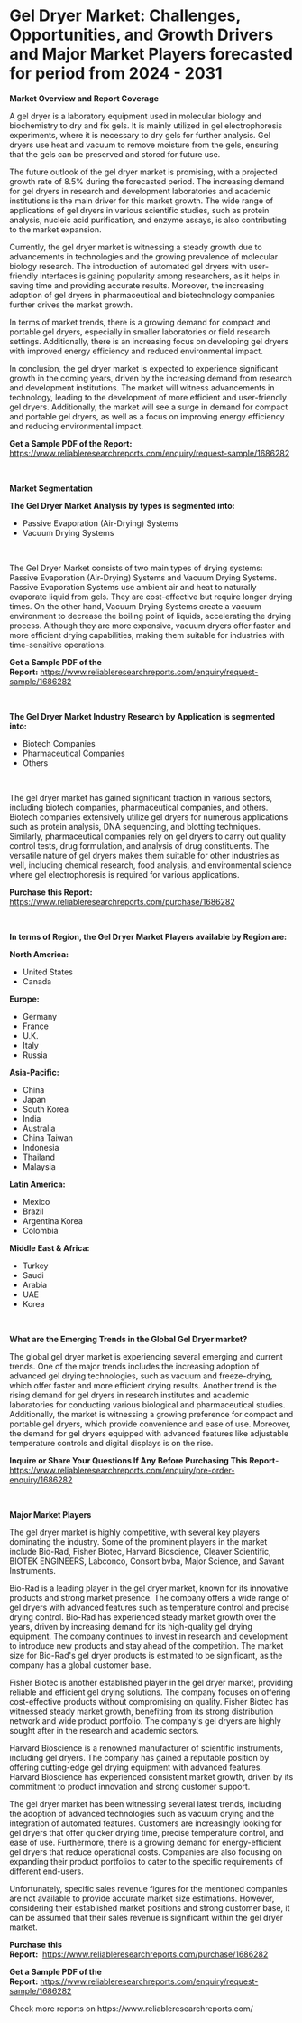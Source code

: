 <p><h1>Gel Dryer Market: Challenges, Opportunities, and Growth Drivers and Major Market Players forecasted for period from 2024 - 2031</h1></p><p><strong>Market Overview and Report Coverage</strong></p>
<p><p>A gel dryer is a laboratory equipment used in molecular biology and biochemistry to dry and fix gels. It is mainly utilized in gel electrophoresis experiments, where it is necessary to dry gels for further analysis. Gel dryers use heat and vacuum to remove moisture from the gels, ensuring that the gels can be preserved and stored for future use.</p><p>The future outlook of the gel dryer market is promising, with a projected growth rate of 8.5% during the forecasted period. The increasing demand for gel dryers in research and development laboratories and academic institutions is the main driver for this market growth. The wide range of applications of gel dryers in various scientific studies, such as protein analysis, nucleic acid purification, and enzyme assays, is also contributing to the market expansion.</p><p>Currently, the gel dryer market is witnessing a steady growth due to advancements in technologies and the growing prevalence of molecular biology research. The introduction of automated gel dryers with user-friendly interfaces is gaining popularity among researchers, as it helps in saving time and providing accurate results. Moreover, the increasing adoption of gel dryers in pharmaceutical and biotechnology companies further drives the market growth.</p><p>In terms of market trends, there is a growing demand for compact and portable gel dryers, especially in smaller laboratories or field research settings. Additionally, there is an increasing focus on developing gel dryers with improved energy efficiency and reduced environmental impact.</p><p>In conclusion, the gel dryer market is expected to experience significant growth in the coming years, driven by the increasing demand from research and development institutions. The market will witness advancements in technology, leading to the development of more efficient and user-friendly gel dryers. Additionally, the market will see a surge in demand for compact and portable gel dryers, as well as a focus on improving energy efficiency and reducing environmental impact.</p></p>
<p><strong>Get a Sample PDF of the Report:</strong> <a href="https://www.reliableresearchreports.com/enquiry/request-sample/1686282">https://www.reliableresearchreports.com/enquiry/request-sample/1686282</a></p>
<p>&nbsp;</p>
<p><strong>Market Segmentation</strong></p>
<p><strong>The Gel Dryer Market Analysis by types is segmented into:</strong></p>
<p><ul><li>Passive Evaporation (Air-Drying) Systems</li><li>Vacuum Drying Systems</li></ul></p>
<p>&nbsp;</p>
<p><p>The Gel Dryer Market consists of two main types of drying systems: Passive Evaporation (Air-Drying) Systems and Vacuum Drying Systems. Passive Evaporation Systems use ambient air and heat to naturally evaporate liquid from gels. They are cost-effective but require longer drying times. On the other hand, Vacuum Drying Systems create a vacuum environment to decrease the boiling point of liquids, accelerating the drying process. Although they are more expensive, vacuum dryers offer faster and more efficient drying capabilities, making them suitable for industries with time-sensitive operations.</p></p>
<p><strong>Get a Sample PDF of the Report:</strong>&nbsp;<a href="https://www.reliableresearchreports.com/enquiry/request-sample/1686282">https://www.reliableresearchreports.com/enquiry/request-sample/1686282</a></p>
<p>&nbsp;</p>
<p><strong>The Gel Dryer Market Industry Research by Application is segmented into:</strong></p>
<p><ul><li>Biotech Companies</li><li>Pharmaceutical Companies</li><li>Others</li></ul></p>
<p>&nbsp;</p>
<p><p>The gel dryer market has gained significant traction in various sectors, including biotech companies, pharmaceutical companies, and others. Biotech companies extensively utilize gel dryers for numerous applications such as protein analysis, DNA sequencing, and blotting techniques. Similarly, pharmaceutical companies rely on gel dryers to carry out quality control tests, drug formulation, and analysis of drug constituents. The versatile nature of gel dryers makes them suitable for other industries as well, including chemical research, food analysis, and environmental science where gel electrophoresis is required for various applications.</p></p>
<p><strong>Purchase this Report:</strong>&nbsp; <a href="https://www.reliableresearchreports.com/purchase/1686282">https://www.reliableresearchreports.com/purchase/1686282</a></p>
<p>&nbsp;</p>
<p><strong>In terms of Region, the Gel Dryer Market Players available by Region are:</strong></p>
<p>
    <p> <strong> North America: </strong>
        <ul>
            <li>United States</li>
            <li>Canada</li>
        </ul>
        </p> 
    <p> <strong> Europe: </strong>
        <ul>
            <li>Germany</li>
            <li>France</li>
            <li>U.K.</li>
            <li>Italy</li>
            <li>Russia</li>
        </ul>
        </p> 
    <p> <strong> Asia-Pacific: </strong>
        <ul>
            <li>China</li>
            <li>Japan</li>
            <li>South Korea</li>
            <li>India</li>
            <li>Australia</li>
            <li>China Taiwan</li>
            <li>Indonesia</li>
            <li>Thailand</li>
            <li>Malaysia</li>
        </ul>
        </p> 
    <p> <strong> Latin America: </strong>
        <ul>
            <li>Mexico</li>
            <li>Brazil</li>
            <li>Argentina Korea</li>
            <li>Colombia</li>
        </ul>
        </p> 
    <p> <strong> Middle East & Africa: </strong>
        <ul>
            <li>Turkey</li>
            <li>Saudi</li>
            <li>Arabia</li>
            <li>UAE</li>
            <li>Korea</li>
        </ul>
    </p>
    </p>
<p>&nbsp;</p>
<p><strong>What are the Emerging Trends in the Global Gel Dryer market?</strong></p>
<p><p>The global gel dryer market is experiencing several emerging and current trends. One of the major trends includes the increasing adoption of advanced gel drying technologies, such as vacuum and freeze-drying, which offer faster and more efficient drying results. Another trend is the rising demand for gel dryers in research institutes and academic laboratories for conducting various biological and pharmaceutical studies. Additionally, the market is witnessing a growing preference for compact and portable gel dryers, which provide convenience and ease of use. Moreover, the demand for gel dryers equipped with advanced features like adjustable temperature controls and digital displays is on the rise.</p></p>
<p><strong>Inquire or Share Your Questions If Any Before Purchasing This Report</strong>- <a href="https://www.reliableresearchreports.com/enquiry/pre-order-enquiry/1686282">https://www.reliableresearchreports.com/enquiry/pre-order-enquiry/1686282</a></p>
<p>&nbsp;</p>
<p><strong>Major Market Players</strong></p>
<p><p>The gel dryer market is highly competitive, with several key players dominating the industry. Some of the prominent players in the market include Bio-Rad, Fisher Biotec, Harvard Bioscience, Cleaver Scientific, BIOTEK ENGINEERS, Labconco, Consort bvba, Major Science, and Savant Instruments.</p><p>Bio-Rad is a leading player in the gel dryer market, known for its innovative products and strong market presence. The company offers a wide range of gel dryers with advanced features such as temperature control and precise drying control. Bio-Rad has experienced steady market growth over the years, driven by increasing demand for its high-quality gel drying equipment. The company continues to invest in research and development to introduce new products and stay ahead of the competition. The market size for Bio-Rad's gel dryer products is estimated to be significant, as the company has a global customer base.</p><p>Fisher Biotec is another established player in the gel dryer market, providing reliable and efficient gel drying solutions. The company focuses on offering cost-effective products without compromising on quality. Fisher Biotec has witnessed steady market growth, benefiting from its strong distribution network and wide product portfolio. The company's gel dryers are highly sought after in the research and academic sectors. </p><p>Harvard Bioscience is a renowned manufacturer of scientific instruments, including gel dryers. The company has gained a reputable position by offering cutting-edge gel drying equipment with advanced features. Harvard Bioscience has experienced consistent market growth, driven by its commitment to product innovation and strong customer support.</p><p>The gel dryer market has been witnessing several latest trends, including the adoption of advanced technologies such as vacuum drying and the integration of automated features. Customers are increasingly looking for gel dryers that offer quicker drying time, precise temperature control, and ease of use. Furthermore, there is a growing demand for energy-efficient gel dryers that reduce operational costs. Companies are also focusing on expanding their product portfolios to cater to the specific requirements of different end-users.</p><p>Unfortunately, specific sales revenue figures for the mentioned companies are not available to provide accurate market size estimations. However, considering their established market positions and strong customer base, it can be assumed that their sales revenue is significant within the gel dryer market.</p></p>
<p><strong>Purchase this Report:</strong>&nbsp;&nbsp;<a href="https://www.reliableresearchreports.com/purchase/1686282">https://www.reliableresearchreports.com/purchase/1686282</a></p>
<p></p>
<p><strong>Get a Sample PDF of the Report:</strong>&nbsp;<a href="https://www.reliableresearchreports.com/enquiry/request-sample/1686282">https://www.reliableresearchreports.com/enquiry/request-sample/1686282</a></p>
<p>Check more reports on https://www.reliableresearchreports.com/</p>